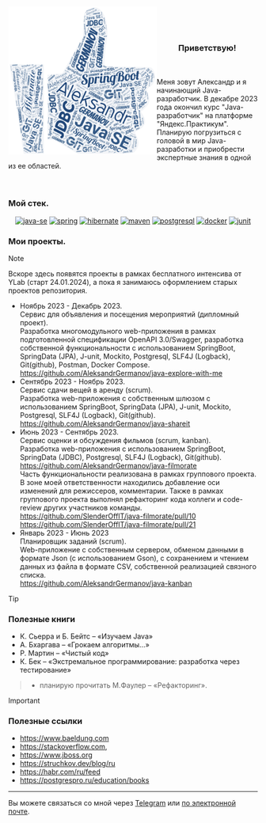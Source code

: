 <img
width="300"
height="300"
align="left"
src="/img/GithubProfileOpening.png"></img>
<br>
<br>
<br>

<h3 align="center"> Приветствую!</h3>
<br>
<br>
Меня зовут Александр и я начинающий Java-разработчик. В декабре 2023 года окончил курс "Java-разработчик" на платформе "Яндекс.Практикум".
Планирую погрузиться с головой в мир Java-разработки и приобрести экспертные знания в одной из ее областей.
<br>
<br>
<br>


### Moй стек.
<div align="center">
  
<a href="https://www.oracle.com/java/technologies/java-se-glance.html">![java-se](https://img.shields.io/badge/java--se-maker?style=for-the-badge&logo=oracle&logoColor=rgb(255%2C255%2C255)&labelColor=rgb(75%2C130%2C200)&color=rgb(39%2C77%2C126))</a>
<a href="https://spring.io/">![spring](https://img.shields.io/badge/spring-maker?style=for-the-badge&logo=spring&logoColor=rgb(255%2C255%2C255)&labelColor=rgb(75%2C130%2C200)&color=rgb(39%2C77%2C126))</a>
<a href="https://hibernate.org/">![hibernate](https://img.shields.io/badge/Hibernate-maker?style=for-the-badge&logo=hibernate&labelColor=rgb(75%2C130%2C200)&color=rgb(39%2C77%2C126))</a>
<a href="https://maven.apache.org/">![maven](https://img.shields.io/badge/maven-maker?style=for-the-badge&logo=apache&logoColor=rgb(255%2C255%2C255)&labelColor=rgb(75%2C130%2C200)&color=rgb(39%2C77%2C126))</a>
<a href="https://www.postgresql.org/">![postgresql](https://img.shields.io/badge/postgresql-maker?style=for-the-badge&logo=postgresql&logoColor=rgb(255%2C255%2C255)&labelColor=rgb(75%2C130%2C200)&color=rgb(39%2C77%2C126))</a>
<a href="https://www.docker.com/">![docker](https://img.shields.io/badge/docker-maker?style=for-the-badge&logo=docker&logoColor=rgb(255%2C255%2C255)&labelColor=rgb(75%2C130%2C200)&color=rgb(39%2C77%2C126))</a>
<a href="https://junit.org/junit5/">![junit](https://img.shields.io/badge/junit-maker?style=for-the-badge&logo=junit5&logoColor=rgb(255%2C255%2C255)&labelColor=rgb(75%2C130%2C200)&color=rgb(39%2C77%2C126))</a>

</div>


### Мои проекты.

>[!NOTE]
>Вскоре здесь появятся проекты в рамках бесплатного интенсива от YLab (старт 24.01.2024), а пока я занимаюсь оформлением старых проектов репозитория.

- Ноябрь 2023 - Декабрь 2023.<br>
Сервис для объявления и посещения мероприятий (дипломный проект).<br>
Разработка многомодульного web-приложения в рамках подготовленной спецификации
OpenAPI 3.0/Swagger, разработка собственной функциональности с использованием
SpringBoot, SpringData (JPA), J-unit, Mockito, Postgresql, SLF4J (Logback), Git(github), Postman,
Docker Compose.<br>
https://github.com/AleksandrGermanov/java-explore-with-me
- Сентябрь 2023 - Ноябрь 2023. <br>
Сервис сдачи вещей в аренду (scrum).<br>
Разработка web-приложения с собственным шлюзом с использованием SpringBoot, SpringData
(JPA), J-unit, Mockito, Postgresql, SLF4J (Logback), Git(github).<br>
https://github.com/AleksandrGermanov/java-shareit
- Июнь 2023 - Сентябрь 2023.<br>
Сервис оценки и обсуждения фильмов (scrum, kanban).<br>
Разработка web-приложения с использованием SpringBoot, SpringData (JDBC), Postgresql, SLF4J
(Logback), Git(github).<br>
https://github.com/AleksandrGermanov/java-filmorate<br>
Часть функциональности реализована в рамках группового проекта. В зоне моей
ответственности находились добавление оси изменений для режиссеров, комментарии. Также
в рамках группового проекта выполнял рефакторинг кода коллеги и сode-review других
участников команды.<br>
https://github.com/SlenderOffIT/java-filmorate/pull/10<br>
https://github.com/SlenderOffIT/java-filmorate/pull/21<br>
- Январь 2023 - Июнь 2023 <br>
Планировщик заданий (scrum).<br>
Web-приложение с собственным сервером, обменом данными в формате Json (с
использованием Gson), с сохранением и чтением данных из файла в формате CSV, собственной
реализацией связного списка.<br>
https://github.com/AleksandrGermanov/java-kanban

>[!TIP]
>### Полезные книги
> - К. Сьерра и Б. Бейтс – «Изучаем Java»
> - А. Бхаргава – «Грокаем алгоритмы…»
> - Р. Мартин – «Чистый код»
> - К. Бек – «Экстремальное программирование: разработка через тестирование»

> - планирую прочитать M.Фаулер – «Рефакторинг».


>[!IMPORTANT]
>### Полезные ссылки
> -  https://www.baeldung.com
> -  https://stackoverflow.com,
> -  https://www.jboss.org
> -  https://struchkov.dev/blog/ru
> -  https://habr.com/ru/feed
> -  https://postgrespro.ru/education/books

---

Вы можете связаться со мной через [Telegram](https://t.me/alvlager "https://t.me/alvlager") или [по электронной почте](mailto:mailmate@yandex.ru "mailmate@yandex.ru").


<!--
**AleksandrGermanov/AleksandrGermanov** is a ✨ _special_ ✨ repository because its `README.md` (this file) appears on your GitHub profile.

Here are some ideas to get you started:

- 🔭 I’m currently working on ...
- 🌱 I’m currently learning ...
- 👯 I’m looking to collaborate on ...
- 🤔 I’m looking for help with ...
- 💬 Ask me about ...
- 📫 How to reach me: ...
- 😄 Pronouns: ...
- ⚡ Fun fact: ...
-->
